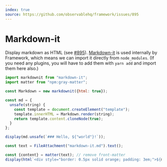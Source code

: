 ```yaml
---
index: true
source: https://github.com/observablehq/framework/issues/895
---
```


# Markdown-it

Display markdown as HTML (see [#895](https://github.com/observablehq/framework/issues/895)). [Markdown-it](https://github.com/markdown-it/markdown-it) is used internally by Framework, which means we can import it directly from `node_modules`. (If you need any plugins, you will have to add them with `yarn add` and import them here also.)

```js echo
import markdownit from "markdown-it";
import matter from "npm:gray-matter";
```

```js
const Markdown = new markdownit({html: true});

const md = {
  unsafe(string) {
    const template = document.createElement("template");
    template.innerHTML = Markdown.render(string);
    return template.content.cloneNode(true);
  }
};
```

```js echo
display(md.unsafe(`### Hello, ${"world"}!`));
```

```js echo
const text = FileAttachment("markdown-it.md").text();
```

```js echo
const {content} = matter(text); // remove front-matter
display(html`<div style="border: 0.5px solid orange; padding: 3em;">${md.unsafe(content)}</div>`);
```
